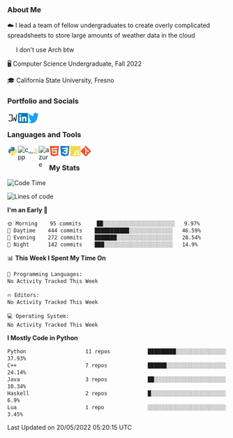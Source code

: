 ### About Me
<p>☁️ I lead a team of fellow undergraduates to create overly complicated spreadsheets to store large amounts of weather data in the cloud</p>
<p>
  <img src="https://www.projectwizards.net/media/pages/blog/2020/03/macos-08-zoom/c94bb008d1-1638367948/macos.png" width="16px" height="16px"/>
  I don't use Arch btw
</p>
<p>🖥️ Computer Science Undergraduate, Fall 2022</p>
<p>🎓 California State University, Fresno</p>

### Portfolio and Socials
<a href="https://jwhitlow45.github.io">
  <img align="left"
       alt="jwhitlow45 | Portfolio"
       width="24px"
       src="https://raw.githubusercontent.com/jwhitlow45/jwhitlow45.github.io/main/img/brand/brand-black.png" />
</a>
<a href="https://linkedin.com/in/jwhitlow45">
  <img align="left"
       alt="jwhitlow45 | LinkedIn"
       width="24px"
       src="https://raw.githubusercontent.com/devicons/devicon/9f4f5cdb393299a81125eb5127929ea7bfe42889/icons/linkedin/linkedin-original.svg" />
</a>
<a href="https://twitter.com/jdubbleuu">
  <img align="left"
       alt="jwhitlow45 | Twitter"
       width="24px"
       src="https://raw.githubusercontent.com/devicons/devicon/9f4f5cdb393299a81125eb5127929ea7bfe42889/icons/twitter/twitter-original.svg" />
</a>
</br>

  
  
### Languages and Tools
<img align="left"
     alt="python"
     width="24px"
     src="https://raw.githubusercontent.com/devicons/devicon/9f4f5cdb393299a81125eb5127929ea7bfe42889/icons/python/python-original.svg" />
<img align="left"
     alt="cpp"
     width="24px"
     src="https://user-images.githubusercontent.com/46979583/126382262-4e346824-04ae-4424-9270-b0bf3d30961c.png" />
<img align="left"
     alt="sql"
     width="24px"
     src="https://raw.githubusercontent.com/devicons/devicon/9f4f5cdb393299a81125eb5127929ea7bfe42889/icons/mysql/mysql-original-wordmark.svg" />
<img align="left"
     alt="azure"
     width="24px"
     src="https://swimburger.net/media/ppnn3pcl/azure.png" />
<img align="left"
     alt="html"
     width="24px"
     src="https://raw.githubusercontent.com/devicons/devicon/9f4f5cdb393299a81125eb5127929ea7bfe42889/icons/html5/html5-original.svg" />
<img align="left"
     alt="css"
     width="24px"
     src="https://raw.githubusercontent.com/devicons/devicon/9f4f5cdb393299a81125eb5127929ea7bfe42889/icons/css3/css3-original.svg" />
<img align="left"
     alt="js"
     width="24px"
     src="https://raw.githubusercontent.com/devicons/devicon/9f4f5cdb393299a81125eb5127929ea7bfe42889/icons/javascript/javascript-plain.svg" />
<img align="left"
     alt="git"
     width="24px"
     src="https://raw.githubusercontent.com/devicons/devicon/9f4f5cdb393299a81125eb5127929ea7bfe42889/icons/git/git-original.svg" />
 </br>

### My Stats
<!--START_SECTION:waka-->
![Code Time](http://img.shields.io/badge/Code%20Time-210%20hrs%205%20mins-blue)

![Lines of code](https://img.shields.io/badge/From%20Hello%20World%20I%27ve%20Written-30%20Thousand%20lines%20of%20code-blue)

**I'm an Early 🐤** 

```text
🌞 Morning    95 commits     ██░░░░░░░░░░░░░░░░░░░░░░░   9.97% 
🌆 Daytime    444 commits    ███████████░░░░░░░░░░░░░░   46.59% 
🌃 Evening    272 commits    ███████░░░░░░░░░░░░░░░░░░   28.54% 
🌙 Night      142 commits    ███░░░░░░░░░░░░░░░░░░░░░░   14.9%

```


📊 **This Week I Spent My Time On** 

```text
💬 Programming Languages: 
No Activity Tracked This Week

🔥 Editors: 
No Activity Tracked This Week

💻 Operating System: 
No Activity Tracked This Week

```

**I Mostly Code in Python** 

```text
Python                   11 repos            █████████░░░░░░░░░░░░░░░░   37.93% 
C++                      7 repos             ██████░░░░░░░░░░░░░░░░░░░   24.14% 
Java                     3 repos             ██░░░░░░░░░░░░░░░░░░░░░░░   10.34% 
Haskell                  2 repos             █░░░░░░░░░░░░░░░░░░░░░░░░   6.9% 
Lua                      1 repo              ░░░░░░░░░░░░░░░░░░░░░░░░░   3.45%

```



 Last Updated on 20/05/2022 05:20:15 UTC
<!--END_SECTION:waka-->
